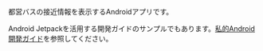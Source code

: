 都営バスの接近情報を表示するAndroidアプリです。

Android Jetpackを活用する開発ガイドのサンプルでもあります。[私的Android開発ガイド](https://tail-island.github.io/jetbus)を参照してください。
